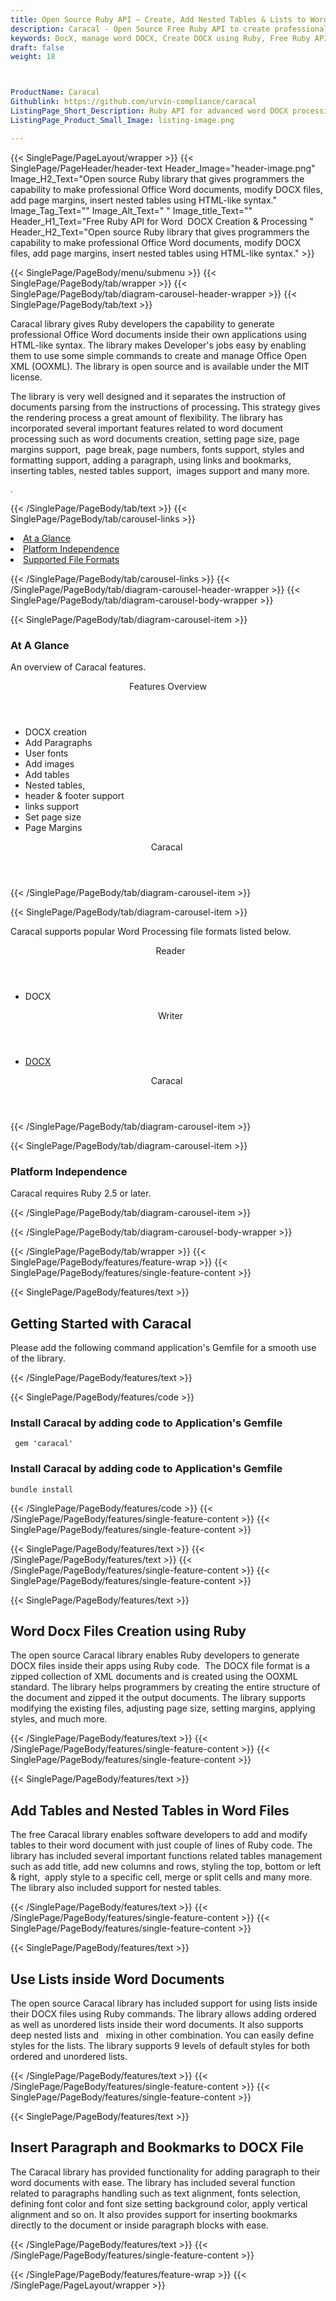 ```yaml
---
title: Open Source Ruby API – Create, Add Nested Tables & Lists to Word DOCX
description: Caracal - Open Source Free Ruby API to create professional Office Word documents, modify DOCX files, add page margins, nested tables and insert nested tables etc.
keywords: DocX, manage word DOCX, Create DOCX using Ruby, Free Ruby API, Free APIs, Free Ruby library, Free DOCX APIs, Free DOCX Ruby API, Open Source Ruby API, Ruby APIS, Create DOCX using Ruby, Convert DOCX using, add sections to Word files, manage header/footer, add tables to Word documents
draft: false
weight: 18



ProductName: Caracal
Githublink: https://github.com/urvin-compliance/caracal
ListingPage_Short_Description: Ruby API for advanced word DOCX processing and manipulation. Developers can generates, edit and process Micrsoft Word file formats.
ListingPage_Product_Small_Image: listing-image.png 

---
```


{{< SinglePage/PageLayout/wrapper >}}
{{< SinglePage/PageHeader/header-text
Header_Image="header-image.png"
Image_H2_Text="Open source Ruby library that gives programmers the capability to make professional Office Word documents, modify DOCX files, add page margins, insert nested tables using HTML-like syntax."
Image_Tag_Text=""
Image_Alt_Text=" "
Image_title_Text=""
Header_H1_Text="Free Ruby API for Word  DOCX Creation & Processing "
Header_H2_Text="Open source Ruby library that gives programmers the capability to make professional Office Word documents, modify DOCX files, add page margins, insert nested tables using HTML-like syntax." >}}

{{< SinglePage/PageBody/menu/submenu >}}
{{< SinglePage/PageBody/tab/wrapper >}}
{{< SinglePage/PageBody/tab/diagram-carousel-header-wrapper >}}
{{< SinglePage/PageBody/tab/text >}}



<p>Caracal library gives Ruby developers the capability to generate professional Office Word documents inside their own applications using HTML-like syntax. The library makes Developer's jobs easy by enabling them to use some simple commands to create and manage Office Open XML (OOXML). The library is open source and is available under the MIT license.</p>
<p>The library is very well designed and it separates the instruction of documents parsing from the instructions of processing<strong>. </strong>This strategy gives the rendering process a great amount of flexibility. The library has incorporated several important features related to word document processing such as word documents creation, setting page size, page margins support,  page break, page numbers, fonts support, styles and formatting support, adding a paragraph, using links and bookmarks,  inserting tables, nested tables support,  images support and many more.</p>
<p><span style="font-size: 12.16px;">.</span></p>

{{< /SinglePage/PageBody/tab/text >}}
{{< SinglePage/PageBody/tab/carousel-links >}}

<li data-target="#diagramcarousel" data-slide-to="0"><a href="#">At a Glance</a></li>
<li data-target="#diagramcarousel" data-slide-to="2"><a href="#">Platform Independence</a></li>
<li data-target="#diagramcarousel" data-slide-to="1"><a class="activetab" href="#">Supported File Formats</a></li>


{{< /SinglePage/PageBody/tab/carousel-links >}}
{{< /SinglePage/PageBody/tab/diagram-carousel-header-wrapper >}}
{{< SinglePage/PageBody/tab/diagram-carousel-body-wrapper >}}

{{< SinglePage/PageBody/tab/diagram-carousel-item >}}
<h3>At A Glance</h3>
<p>An overview of Caracal features.</p>
<div class="diagram1 d1-poi">
<div class="d1-row">
<div class="d1-col d1-right"><header>Features Overview</header>
<ul>
<li>DOCX creation</li>
<li>Add Paragraphs</li>
<li>User fonts</li>
<li>Add images</li>
<li>Add tables</li>
<li>Nested tables,</li>
<li>header & footer support</li>
<li>links support</li>
<li>Set page size</li>
<li>Page Margins</li>
</ul>
</div>
</div>
<div class="d1-logo" style="border: none;"><!--<img src='listing-image.png' alt="Compression APIs for .NET" />--><header>Caracal </header><footer><small></small></footer></div>
<!--/logo--></div>
<!--/diagram1-->
{{< /SinglePage/PageBody/tab/diagram-carousel-item >}}

{{< SinglePage/PageBody/tab/diagram-carousel-item >}}
<p>Caracal supports popular Word Processing file formats listed below.</p>
<div class="diagram1 d2  d1-poi">
<div class="d1-row">
<div class="d1-col d1-left"><header><i class="fa fa-arrows-v "> </i> Reader</header>
<ul>
<li>DOCX</li>
</ul>
</div>
<!--/left-->
<div class="d1-col d1-right"><header><i class="fa  fa-long-arrow-down"> </i> Writer</header>
<ul>
<li><a href="https://docs.fileformat.com/word-processing/docx/">DOCX</a></li>
</ul>
</div>
<!--/right--></div>
<!--/row-->
<div class="d1-logo" style="border: none;"><!--<img src='listing-image.png' alt="Compression APIs for .NET" />--><header>Caracal </header><footer><small></small></footer></div>
<!--/logo--></div>
<!--/diagram2-->
{{< /SinglePage/PageBody/tab/diagram-carousel-item >}}

{{< SinglePage/PageBody/tab/diagram-carousel-item >}}
<h3>Platform Independence</h3>
<p>Caracal requires Ruby 2.5 or later.</p>
{{< /SinglePage/PageBody/tab/diagram-carousel-item >}}

{{< /SinglePage/PageBody/tab/diagram-carousel-body-wrapper >}}

{{< /SinglePage/PageBody/tab/wrapper >}}
{{< SinglePage/PageBody/features/feature-wrap >}}
{{< SinglePage/PageBody/features/single-feature-content >}}

{{< SinglePage/PageBody/features/text >}}
<h2 class="h2title">Getting Started with Caracal</h2>
<p>Please add the following command application's Gemfile for a smooth use of the library.</p>
{{< /SinglePage/PageBody/features/text >}}

{{< SinglePage/PageBody/features/code >}}
<h3>Install Caracal by adding code to Application's Gemfile</h3>
<pre><code class="html"> gem 'caracal'<br></code></pre>
<h3>Install Caracal by adding code to Application's Gemfile</h3>
<pre><code class="html">bundle install<br></code></pre>


{{< /SinglePage/PageBody/features/code >}}
{{< /SinglePage/PageBody/features/single-feature-content >}}
{{< SinglePage/PageBody/features/single-feature-content >}}

{{< SinglePage/PageBody/features/text >}}
{{< /SinglePage/PageBody/features/text >}}
{{< /SinglePage/PageBody/features/single-feature-content >}}
{{< SinglePage/PageBody/features/single-feature-content >}}

{{< SinglePage/PageBody/features/text >}}
<h2 class="h2title">Word Docx Files Creation using Ruby</h2>
<p>The open source Caracal library enables Ruby developers to generate DOCX files inside their apps using Ruby code.  The DOCX file format is a zipped collection of XML documents and is created using the OOXML standard. The library helps programmers by creating the entire structure of the document and zipped it the output documents. The library supports modifying the existing files, adjusting page size, setting margins, applying styles, and much more.</p>

{{< /SinglePage/PageBody/features/text >}}
{{< /SinglePage/PageBody/features/single-feature-content >}}
{{< SinglePage/PageBody/features/single-feature-content >}}

{{< SinglePage/PageBody/features/text >}}
<h2 class="h2title">Add Tables and Nested Tables in Word Files</h2>
<p>The free Caracal library enables software developers to add and modify tables to their word document with just couple of lines of Ruby code. The library has included several important functions related tables management such as add title, add new columns and rows, styling the top, bottom or left & right,  apply style to a specific cell, merge or split cells and many more. The library also included support for nested tables.</p>

{{< /SinglePage/PageBody/features/text >}}
{{< /SinglePage/PageBody/features/single-feature-content >}}
{{< SinglePage/PageBody/features/single-feature-content >}}

{{< SinglePage/PageBody/features/text >}}
<h2 class="h2title">Use Lists inside Word Documents</h2>
<p>The open source Caracal library has included support for using lists inside their DOCX files using Ruby commands. The library allows adding ordered as well as unordered lists inside their word documents. It also supports deep nested lists and   mixing in other combination. You can easily define styles for the lists. The library supports 9 levels of default styles for both ordered and unordered lists.</p>

{{< /SinglePage/PageBody/features/text >}}
{{< /SinglePage/PageBody/features/single-feature-content >}}
{{< SinglePage/PageBody/features/single-feature-content >}}

{{< SinglePage/PageBody/features/text >}}
<h2 class="h2title">Insert Paragraph and Bookmarks to DOCX File</h2>
<p>The Caracal library has provided functionality for adding paragraph to their word documents with ease. The library has included several function related to paragraphs handling such as text alignment, fonts selection, defining font color and font size setting background color, apply vertical alignment and so on. It also provides support for inserting bookmarks directly to the document or inside paragraph blocks with ease.</p>

{{< /SinglePage/PageBody/features/text >}}
{{< /SinglePage/PageBody/features/single-feature-content >}}

{{< /SinglePage/PageBody/features/feature-wrap >}}
{{< /SinglePage/PageLayout/wrapper >}}